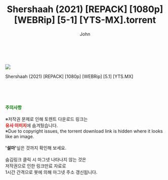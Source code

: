 ﻿---
layout: post
title:  "    Shershaah (2021) [REPACK] [1080p] [WEBRip] [5-1] [YTS-MX].torrent"
author: John
categories: [ 영화 ]
tags: [  ]
image: https://torrentrj55.com/uploadfile/full/4451547c694b729e3b687f0d0f4c8bea4b4db0cf.jpg 
description: "    Shershaah (2021) [REPACK] [1080p] [WEBRip] [5-1] [YTS-MX] torrent 정보 공유"
toc: true
toc_sticky: true
---

<br>
<p><img src="https://torrentrj55.com/uploadfile/full/4451547c694b729e3b687f0d0f4c8bea4b4db0cf.jpg"/></p>
 Shershaah (2021) [REPACK] [1080p] [WEBRip] [5.1] [YTS.MX]  
    
<br><br><br>
<p data-ke-size="size16"><b><span style="color: green;">주의사항</span></b><br /><br />※저작권 문제로 인해 토렌트 다운로드 링크는<br /><b><span style="color: red;">유사 이미지</span></b>에 숨겨뒀습니다.<br />※Due to copyright issues, the torrent download link is hidden where it looks like an image.<br /><br /><b>'설마'</b>싶은 것까지 확인해 보세요.<br /><br />숨김링크 클릭 시 마그넷 나타나지 않는 것은<br />저작권으로 인한 링크만료 자료로<br />1시간 간격으로 봇에 의해 마그넷 주소 갱신됩니다.</p>
